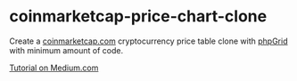 # coinmarketcap-price-chart-clone
Create a [coinmarketcap.com](coinmarketcap.com) cryptocurrency price table clone with [phpGrid](https://phpgrid.com) with minimum amount of code.

[Tutorial on Medium.com](https://medium.com/@chensformers/clone-coinmarketcap-com-cryptocurrency-price-table-using-php-json-and-websockets-c65efa359772)
